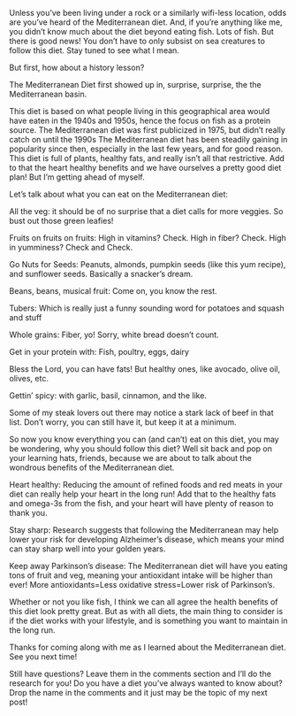 Unless you’ve been living under a rock or a similarly wifi-less location, odds are you’ve heard of the Mediterranean diet. And, if you’re anything like me, you didn’t know much about the diet beyond eating fish. Lots of fish. But there is good news! You don’t have to only subsist on sea creatures to follow this diet. Stay tuned to see what I mean.

But first, how about a history lesson?

The Mediterranean Diet first showed up in, surprise, surprise, the the Mediterranean basin.

This diet is based on what people living in this geographical area would have eaten in the 1940s and 1950s, hence the focus on fish as a protein source. The Mediterranean diet was first publicized in 1975, but didn’t really catch on until the 1990s
The Mediterranean diet has been steadily gaining in popularity since then, especially in the last few years, and for good reason. This diet is full of plants, healthy fats, and really isn’t all that restrictive. Add to that the heart healthy benefits and we have ourselves a pretty good diet plan! But I’m getting ahead of myself.

Let’s talk about what you can eat on the Mediterranean diet:

All the veg: it should be of no surprise that a diet calls for more veggies. So bust out those green leafies!

Fruits on fruits on fruits: High in vitamins? Check. High in fiber? Check. High in yumminess? Check and Check.

Go Nuts for Seeds: Peanuts, almonds, pumpkin seeds (like this yum recipe), and sunflower seeds. Basically a snacker’s dream.

Beans, beans, musical fruit: Come on, you know the rest.

Tubers: Which is really just a funny sounding word for potatoes and squash and stuff

Whole grains: Fiber, yo! Sorry, white bread doesn’t count.

Get in your protein with: Fish, poultry, eggs, dairy

Bless the Lord, you can have fats! But healthy ones, like avocado, olive oil, olives, etc.

Gettin’ spicy: with garlic, basil, cinnamon, and the like.

Some of my steak lovers out there may notice a stark lack of beef in that list. Don’t worry, you can still have it, but keep it at a minimum.

So now you know everything you can (and can’t) eat on this diet, you may be wondering, why you should follow this diet? Well sit back and pop on your learning hats, friends, because we are about to talk about the wondrous benefits of the Mediterranean diet.

Heart healthy: Reducing the amount of refined foods and red meats in your diet can really help your heart in the long run! Add that to the healthy fats and omega-3s from the fish, and your heart will have plenty of reason to thank you.


Stay sharp: Research suggests that following the Mediterranean may help lower your risk for developing Alzheimer’s disease, which means your mind can stay sharp well into your golden years.

Keep away Parkinson’s disease: The Mediterranean diet will have you eating tons of fruit and veg, meaning your antioxidant intake will 
be higher than ever! More antioxidants=Less oxidative stress=Lower risk of Parkinson’s.

Whether or not you like fish, I think we can all agree the health benefits of this diet look pretty great. But as with all diets, the main thing to consider is if the diet works with your lifestyle, and is something you want to maintain in the long run.

Thanks for coming along with me as I learned about the Mediterranean diet. See you next time!

Still have questions? Leave them in the comments section and I’ll do the research for you!
Do you have a diet you’ve always wanted to know about? Drop the name in the comments and it just may be the topic of my next post!
